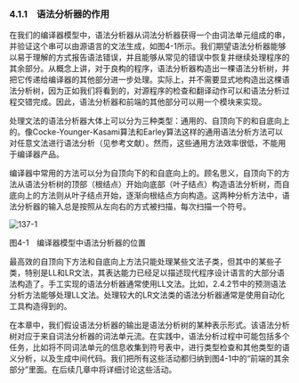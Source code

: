 ### 4.1.1　语法分析器的作用

在我们的编译器模型中，语法分析器从词法分析器获得一个由词法单元组成的串，并验证这个串可以由源语言的文法生成，如图4-1所示。我们期望语法分析器能够以易于理解的方式报告语法错误，并且能够从常见的错误中恢复并继续处理程序的其余部分。从概念上讲，对于良构的程序，语法分析器构造出一棵语法分析树，并把它传递给编译器的其他部分进一步处理。实际上，并不需要显式地构造出这棵语法分析树，因为正如我们将看到的，对源程序的检查和翻译动作可以和语法分析过程交错完成。因此，语法分析器和前端的其他部分可以用一个模块来实现。

处理文法的语法分析器大体上可以分为三种类型：通用的、自顶向下的和自底向上的。像Cocke-Younger-Kasami算法和Earley算法这样的通用语法分析方法可以对任意文法进行语法分析（见参考文献）。然而，这些通用方法效率很低，不能用于编译器产品。

编译器中常用的方法可以分为自顶向下的和自底向上的。顾名思义，自顶向下的方法从语法分析树的顶部（根结点）开始向底部（叶子结点）构造语法分析树，而自底向上的方法则从叶子结点开始，逐渐向根结点方向构造。这两种分析方法中，语法分析器的输入总是按照从左向右的方式被扫描，每次扫描一个符号。

![137-1](../Images/image04139.jpeg)

图4-1　编译器模型中语法分析器的位置

最高效的自顶向下方法和自底向上方法只能处理某些文法子类，但其中的某些子类，特别是LL和LR文法，其表达能力已经足以描述现代程序设计语言的大部分语法构造了。手工实现的语法分析器通常使用LL文法。比如，2.4.2节中的预测语法分析方法能够处理LL文法。处理较大的LR文法类的语法分析器通常是使用自动化工具构造得到的。

在本章中，我们假设语法分析器的输出是语法分析树的某种表示形式。该语法分析树对应于来自词法分析器的词法单元流。在实践中，语法分析过程中可能包括多个任务，比如将不同词法单元的信息收集到符号表中，进行类型检查和其他类型的语义分析，以及生成中间代码。我们把所有这些活动都归纳到图4-1中的“前端的其余部分”里面。在后续几章中将详细讨论这些活动。